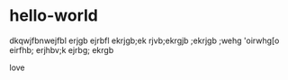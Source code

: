 # hello-world


dkqwjfbnwejfbl  erjgb ejrbfl  ekrjgb;ek rjvb;ekrgjb ;ekrjgb ;wehg 'oirwhg[o eirfhb; erjhbv;k  ejrbg;  ekrgb



love
